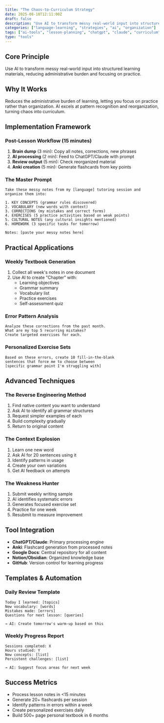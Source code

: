 ```yaml
---
title: "The Chaos-to-Curriculum Strategy"
date: 2025-08-18T12:11:00Z
draft: false
description: "Use AI to transform messy real-world input into structured learning materials"
categories: ["language-learning", "strategies", "ai", "organization"]
tags: ["ai-tools", "lesson-planning", "chatgpt", "claude", "curriculum"]
type: "tools"
---
```


## Core Principle
Use AI to transform messy real-world input into structured learning materials, reducing administrative burden and focusing on practice.

## Why It Works
Reduces the administrative burden of learning, letting you focus on practice rather than organization. AI excels at pattern recognition and reorganization, turning chaos into curriculum.

## Implementation Framework

### Post-Lesson Workflow (15 minutes)
1. **Brain dump** (3 min): Copy all notes, corrections, new phrases
2. **AI processing** (2 min): Feed to ChatGPT/Claude with prompt
3. **Review output** (5 min): Check reorganized material
4. **Anki creation** (5 min): Generate flashcards from key points

### The Master Prompt
```
Take these messy notes from my [language] tutoring session and organize them into:

1. KEY CONCEPTS (grammar rules discovered)
2. VOCABULARY (new words with context)
3. CORRECTIONS (my mistakes and correct forms)
4. EXERCISES (5 practice activities based on weak points)
5. CULTURAL NOTES (any cultural insights mentioned)
6. HOMEWORK (3 specific tasks for tomorrow)

Notes: [paste your messy notes here]
```

## Practical Applications

### Weekly Textbook Generation
1. Collect all week's notes in one document
2. Use AI to create "Chapter" with:
   - Learning objectives
   - Grammar summary
   - Vocabulary list
   - Practice exercises
   - Self-assessment quiz

### Error Pattern Analysis
```
Analyze these corrections from the past month.
What are my top 5 recurring mistakes?
Create targeted exercises for each.
```

### Personalized Exercise Sets
```
Based on these errors, create 10 fill-in-the-blank
sentences that force me to choose between
[specific grammar point I'm struggling with]
```

## Advanced Techniques

### The Reverse Engineering Method
1. Find native content you want to understand
2. Ask AI to identify all grammar structures
3. Request simpler examples of each
4. Build complexity gradually
5. Return to original content

### The Context Explosion
1. Learn one new word
2. Ask AI for 20 sentences using it
3. Identify patterns in usage
4. Create your own variations
5. Get AI feedback on attempts

### The Weakness Hunter
1. Submit weekly writing sample
2. AI identifies systematic errors
3. Generates focused exercise set
4. Practice for one week
5. Resubmit to measure improvement

## Tool Integration
- **ChatGPT/Claude**: Primary processing engine
- **Anki**: Flashcard generation from processed notes
- **Google Docs**: Central repository for all content
- **Notion/Obsidian**: Organized knowledge base
- **GitHub**: Version control for learning progress

## Templates & Automation

### Daily Review Template
```
Today I learned: [topics]
New vocabulary: [words]
Mistakes made: [errors]
Questions for next lesson: [queries]

→ AI: Create tomorrow's warm-up based on this
```

### Weekly Progress Report
```
Sessions completed: X
Hours studied: Y
New concepts: [list]
Persistent challenges: [list]

→ AI: Suggest focus areas for next week
```

## Success Metrics
- Process lesson notes in <15 minutes
- Generate 20+ flashcards per session
- Identify patterns in errors within a week
- Create personalized exercises daily
- Build 500+ page personal textbook in 6 months